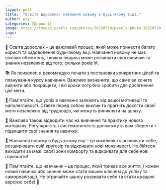 ```yaml
---
layout: post
title:  "Освіта дорослих: навчання новому в будь-якому віці."
author: psy
categories: [Дорослі]
image: https://images.pexels.com/photos/16220510/pexels-photo-16220510.jpeg?auto=compress&cs=tinysrgb&fit=crop&h=627&w=1200
tags: 
---
```


🧠 Освіта дорослих – це важливий процес, який може принести багато користі та задоволення будь-якому віці. Навчання новому не має вікових обмежень, і кожна людина може розвивати свої навички та знання незалежно від того, скільки років їй.

📚 Як психолог, я рекомендую почати з постановки конкретних цілей та планування курсу навчання. Важливо визначити, що саме ви хочете вивчити або покращити, і які кроки потрібно зробити для досягнення цієї мети.

🎯 Пам'ятайте, що успіх в навчанні залежить від вашої мотивації та наполегливості. Ставте перед собою виклик та прагніть досягти своєї мети незалежно від труднощів, які можуть виникнути на шляху.

📝 Важливо також відводити час на вивчення та практику нового матеріалу. Регулярність і систематичність допоможуть вам зберегти і підвищити свої знання та навички.

🌟 Навчання новому в будь-якому віці – це можливість розвивати себе, розширювати свій кругозір та відкривати нові можливості. Не бійтеся виходити за межі своєї зони комфорту та відкривати для себе нові горизонти!

🧩 Пам'ятайте, що навчання – це процес, який триває все життя, і кожен новий навичка або знання може стати вашим ключем до успіху та самореалізації. Не втрачайте шансу розвивати себе та стати кращою версією себе! 🌈



